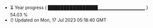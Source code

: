 - ⏳ Year progress { ████████████████▁▁▁▁▁▁▁▁▁▁▁▁▁▁ } 54.03 %
- ⏰ Updated on Mon, 17 Jul 2023 05:18:40 GMT

